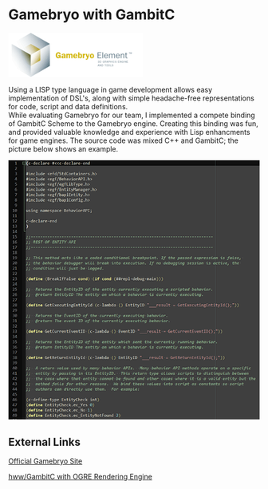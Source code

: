 # Gamebryo with GambitC

![Gamebryo](/projects/gamebryo/icon_gamebryo_270px.gif)

Using a LISP type language in game development allows easy implementation of DSL's, along with simple headache-free representations for code, script and data definitions.               
While evaluating Gamebryo for our team, I implemented a compete binding of GambitC Scheme to the Gamebryo engine. Creating this binding was fun, and provided valuable knowledge and experience with Lisp enhancments for game engines. The source code was mixed C++ and GambitC; the picture below shows an example.

![Source Code Screen](/projects/gamebryo/src_screen.png)

## External Links

[Official Gamebryo Site](http://www.gamebryo.com)

[hww/GambitC with OGRE Rendering Engine](https://github.com/hww/ogre-gambc)
